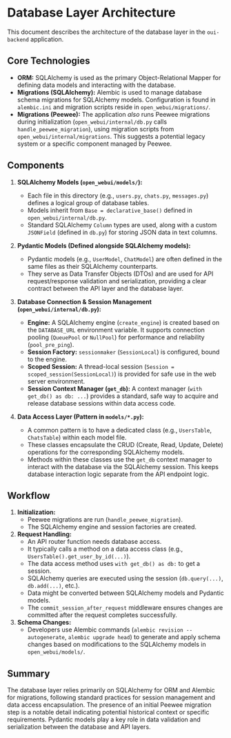 # Database Layer Architecture

This document describes the architecture of the database layer in the `oui-backend` application.

## Core Technologies

*   **ORM:** SQLAlchemy is used as the primary Object-Relational Mapper for defining data models and interacting with the database.
*   **Migrations (SQLAlchemy):** Alembic is used to manage database schema migrations for SQLAlchemy models. Configuration is found in `alembic.ini` and migration scripts reside in `open_webui/migrations/`.
*   **Migrations (Peewee):** The application *also* runs Peewee migrations during initialization (`open_webui/internal/db.py` calls `handle_peewee_migration`), using migration scripts from `open_webui/internal/migrations`. This suggests a potential legacy system or a specific component managed by Peewee.

## Components

1.  **SQLAlchemy Models (`open_webui/models/`):**
    *   Each file in this directory (e.g., `users.py`, `chats.py`, `messages.py`) defines a logical group of database tables.
    *   Models inherit from `Base = declarative_base()` defined in `open_webui/internal/db.py`.
    *   Standard SQLAlchemy `Column` types are used, along with a custom `JSONField` (defined in `db.py`) for storing JSON data in text columns.

2.  **Pydantic Models (Defined alongside SQLAlchemy models):**
    *   Pydantic models (e.g., `UserModel`, `ChatModel`) are often defined in the same files as their SQLAlchemy counterparts.
    *   They serve as Data Transfer Objects (DTOs) and are used for API request/response validation and serialization, providing a clear contract between the API layer and the database layer.

3.  **Database Connection & Session Management (`open_webui/internal/db.py`):**
    *   **Engine:** A SQLAlchemy engine (`create_engine`) is created based on the `DATABASE_URL` environment variable. It supports connection pooling (`QueuePool` or `NullPool`) for performance and reliability (`pool_pre_ping`).
    *   **Session Factory:** `sessionmaker` (`SessionLocal`) is configured, bound to the engine.
    *   **Scoped Session:** A thread-local session (`Session = scoped_session(SessionLocal)`) is provided for safe use in the web server environment.
    *   **Session Context Manager (`get_db`):** A context manager (`with get_db() as db: ...`) provides a standard, safe way to acquire and release database sessions within data access code.

4.  **Data Access Layer (Pattern in `models/*.py`):**
    *   A common pattern is to have a dedicated class (e.g., `UsersTable`, `ChatsTable`) within each model file.
    *   These classes encapsulate the CRUD (Create, Read, Update, Delete) operations for the corresponding SQLAlchemy models.
    *   Methods within these classes use the `get_db` context manager to interact with the database via the SQLAlchemy session. This keeps database interaction logic separate from the API endpoint logic.

## Workflow

1.  **Initialization:**
    *   Peewee migrations are run (`handle_peewee_migration`).
    *   The SQLAlchemy engine and session factories are created.
2.  **Request Handling:**
    *   An API router function needs database access.
    *   It typically calls a method on a data access class (e.g., `UsersTable().get_user_by_id(...)`).
    *   The data access method uses `with get_db() as db:` to get a session.
    *   SQLAlchemy queries are executed using the session (`db.query(...)`, `db.add(...)`, etc.).
    *   Data might be converted between SQLAlchemy models and Pydantic models.
    *   The `commit_session_after_request` middleware ensures changes are committed after the request completes successfully.
3.  **Schema Changes:**
    *   Developers use Alembic commands (`alembic revision --autogenerate`, `alembic upgrade head`) to generate and apply schema changes based on modifications to the SQLAlchemy models in `open_webui/models/`.

## Summary

The database layer relies primarily on SQLAlchemy for ORM and Alembic for migrations, following standard practices for session management and data access encapsulation. The presence of an initial Peewee migration step is a notable detail indicating potential historical context or specific requirements. Pydantic models play a key role in data validation and serialization between the database and API layers. 